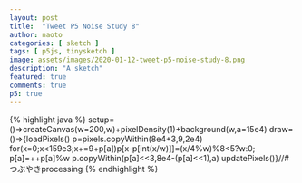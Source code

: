 ```yaml
---
layout: post
title:  "Tweet P5 Noise Study 8"
author: naoto
categories: [ sketch ]
tags: [ p5js, tinysketch ]
image: assets/images/2020-01-12-tweet-p5-noise-study-8.png
description: "A sketch"
featured: true
comments: true
p5: true
---
```


<div id = "p5sketch">
  <!-- p5 instance will be created here -->
</div>

{% highlight java %}
setup=()=>createCanvas(w=200,w)+pixelDensity(1)+background(w,a=15e4)
draw=()=>{loadPixels()
p=pixels.copyWithin(8e4+3,9,2e4)
for(x=0;x<159e3;x+=9+p[a])p[x-p[int(x/w)]]=(x/4%w)%8<5?w:0;
p[a]=++p[a]%w
p.copyWithin(p[a]<<3,8e4-(p[a]<<1),a)
updatePixels()}//#つぶやきprocessing
{% endhighlight %}

<script>
setup=()=>createCanvas(w=200,w).parent("p5sketch")+pixelDensity(1)+background(w,a=15e4)
draw=()=>{loadPixels()
p=pixels.copyWithin(8e4+3,9,2e4)
for(x=0;x<159e3;x+=9+p[a])p[x-p[int(x/w)]]=(x/4%w)%8<5?w:0;
p[a]=++p[a]%w
p.copyWithin(p[a]<<3,8e4-(p[a]<<1),a)
updatePixels()}//#つぶやきprocessing
</script>